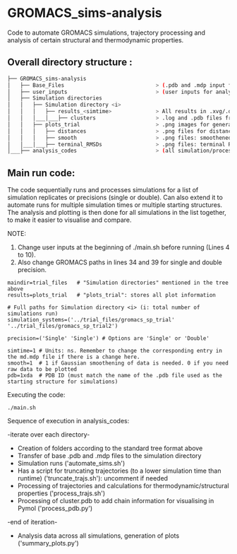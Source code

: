 # GROMACS_sims-analysis
Code to automate GROMACS simulations, trajectory processing and analysis of certain structural and thermodynamic properties.

## Overall directory structure :

```bash
├── GROMACS_sims-analysis
│   ├── Base_Files                             > (.pdb and .mdp input files) 
│   ├── user_inputs                            > (user inputs for analysis_codes)
│   ├── Simulation directories
│   │   ├── Simulation directory <i>
│   │   │   ├── results_<simtime>              > All results in .xvg/.dat format
│   │   │___│___├── clusters                   > .log and .pdb files from clustering analysis
│   │   ├── plots_trial                        > .png images for general plots
│   │   │   ├── distances                      > .png files for distance measures
│   │   │   ├── smooth                         > .png files: smoothened plots
│   │___│___├── terminal_RMSDs                 > .png files: terminal RMSD information
│___├── analysis_codes                         > (all simulation/processing/analysis codes)
```

## Main run code: 

The code sequentially runs and processes simulations for a list of simulation replicates or precisions (single or double). Can also extend it to automate runs for multiple simulation times or multiple starting structures. The analysis and plotting is then done for all simulations in the list together, to make it easier to visualise and compare.


NOTE: 
1. Change user inputs at the beginning of ./main.sh before running (Lines 4 to 10).
2. Also change GROMACS paths in lines 34 and 39 for single and double precision. 

```
maindir=trial_files   # "Simulation directories" mentioned in the tree above
results=plots_trial   # "plots_trial": stores all plot information

# Full paths for Simulation directory <i> (i: total number of simulations run)
simulation_systems=('../trial_files/gromacs_sp_trial' '../trial_files/gromacs_sp_trial2')

precision=('Single' 'Single') # Options are 'Single' or 'Double'

simtime=1 # Units: ns. Remember to change the corresponding entry in the md.mdp file if there is a change here.
smooth=1  # 1 if Gaussian smoothening of data is needed. 0 if you need raw data to be plotted
pdb=1xda  # PDB ID (must match the name of the .pdb file used as the starting structure for simulations)
```

Executing the code:
```
./main.sh
```

Sequence of execution in analysis_codes:

-iterate over each directory-

* Creation of folders according to the standard tree format above
* Transfer of base .pdb and .mdp files to the simulation directory
* Simulation runs ('automate_sims.sh')
* Has a script for truncating trajectories (to a lower simulation time than runtime) ('truncate_trajs.sh'): uncomment if needed
* Processing of trajectories and calculations for thermodynamic/structural properties ('process_trajs.sh')
* Processing of cluster.pdb to add chain information for visualising in Pymol ('process_pdb.py')

-end of iteration-

* Analysis data across all simulations, generation of plots ('summary_plots.py')

